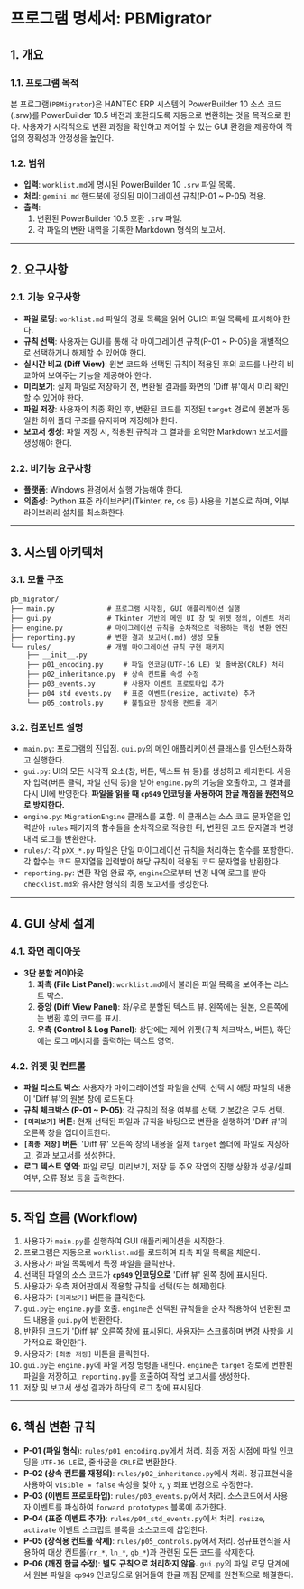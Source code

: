 # 프로그램 명세서: PBMigrator

## 1. 개요

### 1.1. 프로그램 목적
본 프로그램(`PBMigrator`)은 HANTEC ERP 시스템의 PowerBuilder 10 소스 코드(.srw)를 PowerBuilder 10.5 버전과 호환되도록 자동으로 변환하는 것을 목적으로 한다. 사용자가 시각적으로 변환 과정을 확인하고 제어할 수 있는 GUI 환경을 제공하여 작업의 정확성과 안정성을 높인다.

### 1.2. 범위
- **입력**: `worklist.md`에 명시된 PowerBuilder 10 `.srw` 파일 목록.
- **처리**: `gemini.md` 핸드북에 정의된 마이그레이션 규칙(P-01 ~ P-05) 적용.
- **출력**:
    1. 변환된 PowerBuilder 10.5 호환 `.srw` 파일.
    2. 각 파일의 변환 내역을 기록한 Markdown 형식의 보고서.

---

## 2. 요구사항

### 2.1. 기능 요구사항
- **파일 로딩**: `worklist.md` 파일의 경로 목록을 읽어 GUI의 파일 목록에 표시해야 한다.
- **규칙 선택**: 사용자는 GUI를 통해 각 마이그레이션 규칙(P-01 ~ P-05)을 개별적으로 선택하거나 해제할 수 있어야 한다.
- **실시간 비교 (Diff View)**: 원본 코드와 선택된 규칙이 적용된 후의 코드를 나란히 비교하여 보여주는 기능을 제공해야 한다.
- **미리보기**: 실제 파일로 저장하기 전, 변환될 결과를 화면의 'Diff 뷰'에서 미리 확인할 수 있어야 한다.
- **파일 저장**: 사용자의 최종 확인 후, 변환된 코드를 지정된 `target` 경로에 원본과 동일한 하위 폴더 구조를 유지하며 저장해야 한다.
- **보고서 생성**: 파일 저장 시, 적용된 규칙과 그 결과를 요약한 Markdown 보고서를 생성해야 한다.

### 2.2. 비기능 요구사항
- **플랫폼**: Windows 환경에서 실행 가능해야 한다.
- **의존성**: Python 표준 라이브러리(Tkinter, re, os 등) 사용을 기본으로 하며, 외부 라이브러리 설치를 최소화한다.

---

## 3. 시스템 아키텍처

### 3.1. 모듈 구조
```
pb_migrator/
├── main.py             # 프로그램 시작점, GUI 애플리케이션 실행
├── gui.py              # Tkinter 기반의 메인 UI 창 및 위젯 정의, 이벤트 처리
├── engine.py           # 마이그레이션 규칙을 순차적으로 적용하는 핵심 변환 엔진
├── reporting.py        # 변환 결과 보고서(.md) 생성 모듈
└── rules/              # 개별 마이그레이션 규칙 구현 패키지
    ├── __init__.py
    ├── p01_encoding.py     # 파일 인코딩(UTF-16 LE) 및 줄바꿈(CRLF) 처리
    ├── p02_inheritance.py  # 상속 컨트롤 속성 수정
    ├── p03_events.py       # 사용자 이벤트 프로토타입 추가
    ├── p04_std_events.py   # 표준 이벤트(resize, activate) 추가
    └── p05_controls.py     # 불필요한 장식용 컨트롤 제거
```

### 3.2. 컴포넌트 설명
- `main.py`: 프로그램의 진입점. `gui.py`의 메인 애플리케이션 클래스를 인스턴스화하고 실행한다.
- `gui.py`: UI의 모든 시각적 요소(창, 버튼, 텍스트 뷰 등)를 생성하고 배치한다. 사용자 입력(버튼 클릭, 파일 선택 등)을 받아 `engine.py`의 기능을 호출하고, 그 결과를 다시 UI에 반영한다. **파일을 읽을 때 `cp949` 인코딩을 사용하여 한글 깨짐을 원천적으로 방지한다.**
- `engine.py`: `MigrationEngine` 클래스를 포함. 이 클래스는 소스 코드 문자열을 입력받아 `rules` 패키지의 함수들을 순차적으로 적용한 뒤, 변환된 코드 문자열과 변경 내역 로그를 반환한다.
- `rules/`: 각 `pXX_*.py` 파일은 단일 마이그레이션 규칙을 처리하는 함수를 포함한다. 각 함수는 코드 문자열을 입력받아 해당 규칙이 적용된 코드 문자열을 반환한다.
- `reporting.py`: 변환 작업 완료 후, `engine`으로부터 변경 내역 로그를 받아 `checklist.md`와 유사한 형식의 최종 보고서를 생성한다.

---

## 4. GUI 상세 설계

### 4.1. 화면 레이아웃
- **3단 분할 레이아웃**
    1. **좌측 (File List Panel)**: `worklist.md`에서 불러온 파일 목록을 보여주는 리스트 박스.
    2. **중앙 (Diff View Panel)**: 좌/우로 분할된 텍스트 뷰. 왼쪽에는 원본, 오른쪽에는 변환 후의 코드를 표시.
    3. **우측 (Control & Log Panel)**: 상단에는 제어 위젯(규칙 체크박스, 버튼), 하단에는 로그 메시지를 출력하는 텍스트 영역.

### 4.2. 위젯 및 컨트롤
- **파일 리스트 박스**: 사용자가 마이그레이션할 파일을 선택. 선택 시 해당 파일의 내용이 'Diff 뷰'의 원본 창에 로드된다.
- **규칙 체크박스 (P-01 ~ P-05)**: 각 규칙의 적용 여부를 선택. 기본값은 모두 선택.
- **`[미리보기]` 버튼**: 현재 선택된 파일과 규칙을 바탕으로 변환을 실행하여 'Diff 뷰'의 오른쪽 창을 업데이트한다.
- **`[최종 저장]` 버튼**: 'Diff 뷰' 오른쪽 창의 내용을 실제 `target` 폴더에 파일로 저장하고, 결과 보고서를 생성한다.
- **로그 텍스트 영역**: 파일 로딩, 미리보기, 저장 등 주요 작업의 진행 상황과 성공/실패 여부, 오류 정보 등을 출력한다.

---

## 5. 작업 흐름 (Workflow)
1.  사용자가 `main.py`를 실행하여 GUI 애플리케이션을 시작한다.
2.  프로그램은 자동으로 `worklist.md`를 로드하여 좌측 파일 목록을 채운다.
3.  사용자가 파일 목록에서 특정 파일을 클릭한다.
4.  선택된 파일의 소스 코드가 **`cp949` 인코딩으로** 'Diff 뷰' 왼쪽 창에 표시된다.
5.  사용자가 우측 제어판에서 적용할 규칙을 선택(또는 해제)한다.
6.  사용자가 `[미리보기]` 버튼을 클릭한다.
7.  `gui.py`는 `engine.py`를 호출. `engine`은 선택된 규칙들을 순차 적용하여 변환된 코드 내용을 `gui.py`에 반환한다.
8.  반환된 코드가 'Diff 뷰' 오른쪽 창에 표시된다. 사용자는 스크롤하며 변경 사항을 시각적으로 확인한다.
9.  사용자가 `[최종 저장]` 버튼을 클릭한다.
10. `gui.py`는 `engine.py`에 파일 저장 명령을 내린다. `engine`은 `target` 경로에 변환된 파일을 저장하고, `reporting.py`를 호출하여 작업 보고서를 생성한다.
11. 저장 및 보고서 생성 결과가 하단의 로그 창에 표시된다.

---

## 6. 핵심 변환 규칙
- **P-01 (파일 형식)**: `rules/p01_encoding.py`에서 처리. 최종 저장 시점에 파일 인코딩을 `UTF-16 LE`로, 줄바꿈을 `CRLF`로 변환한다.
- **P-02 (상속 컨트롤 재정의)**: `rules/p02_inheritance.py`에서 처리. 정규표현식을 사용하여 `visible = false` 속성을 찾아 `x`, `y` 좌표 변경으로 수정한다.
- **P-03 (이벤트 프로토타입)**: `rules/p03_events.py`에서 처리. 소스코드에서 사용자 이벤트를 파싱하여 `forward prototypes` 블록에 추가한다.
- **P-04 (표준 이벤트 추가)**: `rules/p04_std_events.py`에서 처리. `resize`, `activate` 이벤트 스크립트 블록을 소스코드에 삽입한다.
- **P-05 (장식용 컨트롤 삭제)**: `rules/p05_controls.py`에서 처리. 정규표현식을 사용하여 대상 컨트롤(`rr_*`, `ln_*`, `gb_*`)과 관련된 모든 코드를 삭제한다.
- **P-06 (깨진 한글 수정)**: **별도 규칙으로 처리하지 않음.** `gui.py`의 파일 로딩 단계에서 원본 파일을 `cp949` 인코딩으로 읽어들여 한글 깨짐 문제를 원천적으로 해결한다.